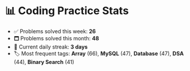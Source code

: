 # 📊 Coding Practice Stats

- ✅ Problems solved this week: **26**
- 🗖️ Problems solved this month: **48**
- 📌 Current daily streak: **3 days**
- 🏷️ Most frequent tags: **Array** (66), **MySQL** (47), **Database** (47), **DSA** (44), **Binary Search** (41)
